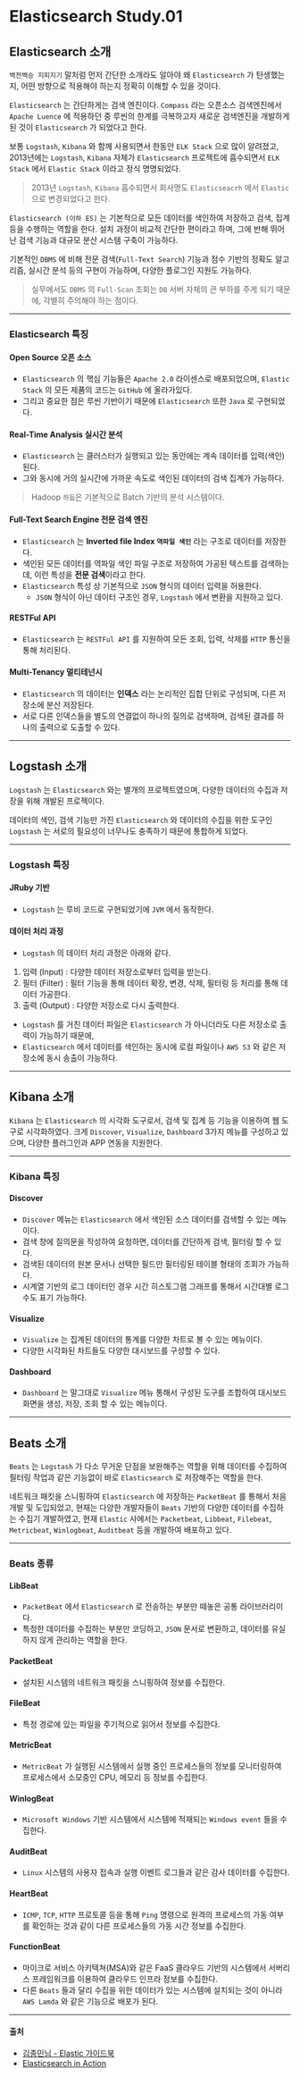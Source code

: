 # Elasticsearch Study.01

## Elasticsearch 소개

`백전백승 지피지기` 말처럼 먼저 간단한 소개라도 알아야 왜 `Elasticsearch` 가 탄생했는지, 
어떤 방향으로 적용해야 하는지 정확히 이해할 수 있을 것이다.

`Elasticsearch` 는 간단하게는 검색 엔진이다. `Compass` 라는 오픈소스 검색엔진에서 `Apache Luence` 에 
적용하던 중 루씬의 한계를 극복하고자 새로운 검색엔진을 개발하게 된 것이 `Elasticsearch` 가 되었다고 한다. 

보통 `Logstash`, `Kibana` 와 함께 사용되면서 한동안 `ELK Stack` 으로 많이 알려졌고, 
2013년에는 `Logstash`, `Kibana` 자체가 `Elasticsearch` 프로젝트에 흡수되면서 
`ELK Stack` 에서 `Elastic Stack` 이라고 정식 명명되었다.

> 2013년 `Logstash`, `Kibana` 흡수되면서 회사명도 `Elasticseacrh` 에서 `Elastic` 으로 변경되었다고 한다.

`Elasticsearch (이하 ES)` 는 기본적으로 모든 데이터를 색인하여 저장하고 검색, 집계 등을 수행하는 역할을 한다.
설치 과정이 비교적 간단한 편이라고 하며, 그에 반해 뛰어난 검색 기능과 대규모 분산 시스템 구축이 가능하다.

기본적인 `DBMS` 에 비해 전문 검색(`Full-Text Search`) 기능과 점수 기반의 정확도 알고리즘, 실시간 분석 등의 구현이 가능하며,
다양한 플로그인 지원도 가능하다.

> 실무에서도 `DBMS` 의 `Full-Scan` 조회는 `DB` 서버 자체의 큰 부하를 주게 되기 때문에, 각별히 주의해야 하는 점이다.

---

### Elasticsearch 특징

#### Open Source 오픈 소스

- `Elasticsearch` 의 핵심 기능들은 `Apache 2.0` 라이센스로 배포되었으며, `Elastic Stack` 의 모든 제품의 코드는 `GitHub` 에 
올라가있다. 
- 그리고 중요한 점은 루씬 기반이기 때문에 `Elasticsearch` 또한 `Java` 로 구현되었다.

#### Real-Time Analysis 실시간 분석

- `Elasticsearch` 는 클러스터가 실행되고 있는 동안에는 계속 데이터를 입력(색인)된다.
- 그와 동시에 거의 실시간에 가까운 속도로 색인된 데이터의 검색 집계가 가능하다.

> Hadoop `하둡`은 기본적으로 Batch 기반의 분석 시스템이다.

#### Full-Text Search Engine 전문 검색 엔진

- `Elasticsearch` 는 **Inverted file Index `역파일 색인`** 라는 구조로 데이터를 저장한다.
- 색인된 모든 데이터를 역파일 색인 파일 구조로 저장하여 가공된 텍스트를 검색하는데, 이런 특성을 **전문 검색**이라고 한다.
- `Elasticsearch` 특성 상 기본적으로 `JSON` 형식의 데이터 입력을 허용한다.
  - `JSON` 형식이 아닌 데이터 구조인 경우, `Logstash` 에서 변환을 지원하고 있다.

#### RESTFul API

- `Elasticsearch` 는 `RESTFul API` 를 지원하여 모든 조회, 입력, 삭제를 `HTTP` 통신을 통해 처리된다.

#### Multi-Tenancy 멀티테넌시

- `Elasticsearch` 의 데이터는 **인덱스** 라는 논리적인 집합 단위로 구성되며, 다른 저장소에 분산 저장된다.
- 서로 다른 인덱스들을 별도의 연결없이 하나의 질의로 검색하며, 검색된 결과를 하나의 출력으로 도출할 수 있다.

---

## Logstash 소개

`Logstash` 는 `Elasticsearch` 와는 별개의 프로젝트였으며, 다양한 데이터의 수집과 저장을 위해 개발된 프로젝이다.

데이터의 색인, 검색 기능만 가진 `Elasticsearch` 와 데이터의 수집을 위한 도구인 `Logstash` 는 서로의 필요성이 너무나도 충족하기 때문에
통합하게 되었다.

--- 

### Logstash 특징

#### JRuby 기반

- `Logstash` 는 루비 코드로 구현되었기에 `JVM` 에서 동작한다.

#### 데이터 처리 과정

- `Logstash` 의 데이터 처리 과정은 아래와 같다.

1. 입력 (Input) : 다양한 데이터 저장소로부터 입력을 받는다.
2. 필터 (Filter) : 필터 기능을 통해 데이터 확장, 변경, 삭제, 필터링 등 처리를 통해 데이터 가공한다.
3. 출력 (Output) : 다양한 저장소로 다시 출력한다.

- `Logstash` 를 거친 데이터 파일은 `Elasticsearch` 가 아니더라도 다른 저장소로 출력이 가능하기 때문에, 
- `Elasticsearch` 에서 데이터를 색인하는 동시에 로컬 파일이나 `AWS S3` 와 같은 저장소에 동시 송출이 가능하다.

---

## Kibana 소개

`Kibana` 는 `Elasticsearch` 의 시각화 도구로서, 검색 및 집계 등 기능을 이용하여 웹 도구로 시각화하였다.
크게 `Discover`, `Visualize`, `Dashboard` 3가지 메뉴를 구성하고 있으며, 다양한 플러그인과 APP 연동을 지원한다.

---

### Kibana 특징

#### Discover

- `Discover` 메뉴는 `Elasticsearch` 에서 색인된 소스 데이터를 검색할 수 있는 메뉴이다.
- 검색 창에 질의문을 작성하여 요청하면, 데이터를 간단하게 검색, 필터링 할 수 있다.
- 검색된 데이터의 원본 문서나 선택한 필드만 필터링된 테이블 형태의 조회가 가능하다.
- 시계열 기반의 로그 데이터인 경우 시간 히스토그램 그래프를 통해서 시간대별 로그 수도 표기 가능하다.

#### Visualize

- `Visualize` 는 집계된 데이터의 통계를 다양한 차트로 볼 수 있는 메뉴이다.
- 다양한 시각화된 차트들도 다양한 대시보드를 구성할 수 있다.

#### Dashboard

- `Dashboard` 는 말그대로 `Visualize` 메뉴 통해서 구성된 도구를 조합하여 대시보드 화면을 생성, 저장, 조회 할 수 있는 메뉴이다.

---

## Beats 소개

`Beats` 는 `Logstash` 가 다소 무거운 단점을 보완해주는 역할을 위해 데이터를 수집하여 필터링 작업과 같은 기능없이 
바로 `Elasticsearch` 로 저장해주는 역할을 한다.

네트워크 패킷을 스니핑하여 `Elasticsearch` 에 저장하는 `PacketBeat` 를 통해서 처음 개발 및 도입되었고,
현재는 다양한 개발자들이 `Beats` 기반의 다양한 데이터를 수집하는 수집기 개발하였고, 현재 `Elastic` 사에서는
`Packetbeat`, `Libbeat`, `Filebeat`, `Metricbeat`, `Winlogbeat`, `Auditbeat` 등을 개발하여 배포하고 있다.

--- 

### Beats 종류

#### LibBeat

- `PacketBeat` 에서 `Elasticsearch` 로 전송하는 부분만 떼놓은 공통 라이브러리이다.
- 특정한 데이터를 수집하는 부분만 코딩하고, `JSON` 문서로 변환하고, 데이터를 유실하지 않게 관리하는 역할을 한다. 

#### PacketBeat

- 설치된 시스템의 네트워크 패킷을 스니핑하여 정보를 수집한다.

#### FileBeat

- 특정 경로에 있는 파일을 주기적으로 읽어서 정보를 수집한다.

#### MetricBeat

- `MetricBeat` 가 실행된 시스템에서 실행 중인 프로세스들의 정보를 모니터링하여 프로세스에서 소모중인 CPU, 메모리 등 정보를 수집한다.

#### WinlogBeat

- `Microsoft Windows` 기반 시스템에서 시스템에 적재되는 `Windows event` 들을 수집한다.

#### AuditBeat

- `Linux` 시스템의 사용자 접속과 실행 이벤트 로그들과 같은 감사 데이터를 수집한다.

#### HeartBeat

- `ICMP`, `TCP`, `HTTP` 프로토콜 등을 통해 `Ping` 명령으로 원격의 프로세스의 가동 여부를 확인하는 것과 같이 다른 프로세스들의 가동 시간 정보를 수집한다.

#### FunctionBeat

- 마이크로 서비스 아키텍쳐(MSA)와 같은 FaaS 클라우드 기반의 시스템에서 서버리스 프레임워크를 이용하여 클라우드 인프라 정보를 수집한다.
- 다른 `Beats` 들과 달리 수집을 위한 데이터가 있는 시스템에 설치되는 것이 아니라 `AWS Lamda` 와 같은 기능으로 배포가 된다.

---

#### 출처
- [김종민님 - Elastic 가이드북](https://esbook.kimjmin.net/)
- [Elasticsearch in Action](https://www.manning.com/books/elasticsearch-in-action)
